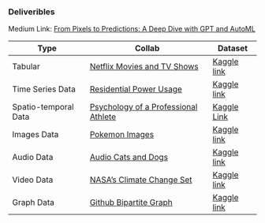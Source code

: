 ### Deliveribles

Medium Link: 
[From Pixels to Predictions: A Deep Dive with GPT and AutoML](https://medium.com/@venkatesh1226m/from-pixels-to-predictions-a-deep-dive-with-gpt-and-automl-361856331651)

| Type | Collab | Dataset  |
|---   |---     | ---      |
| Tabular| [ Netflix Movies and TV Shows]([https://colab.research.google.com/github/venkatesh1226/CMPE255-DataMining/blob/main/tabular_eda.ipynb](https://colab.research.google.com/drive/1k05Qk0Lfs8w9fh8Mo11IXAAbYqNNn4DX?usp=sharing))|[Kaggle link](https://www.kaggle.com/datasets/shivamb/netflix-shows/data)|
|Time Series Data| [Residential Power Usage](https://colab.research.google.com/drive/1A9f2B4m5w32qt2V5NkWo2Ln7BLFxPH58?usp=sharing)| [Kaggle link](https://www.kaggle.com/datasets/srinuti/residential-power-usage-3years-data-timeseries)|
| Spatio-temporal Data| [ Psychology of a Professional Athlete](https://colab.research.google.com/drive/1M7d459OUjHAYSGFC10WYHCgENAk5yu56?usp=sharing) | [Kaggle Link](https://www.kaggle.com/code/selfishgene/psychology-of-a-professional-athlete/input)|
| Images Data |[Pokemon Images ](https://colab.research.google.com/drive/1UFTplcuj0lPsvnmMUqn8SrTEL1ifhWUX?usp=sharing)| [Kaggle link](https://www.kaggle.com/datasets/vishalsubbiah/pokemon-images-and-types)|
|Audio Data| [Audio Cats and Dogs](https://colab.research.google.com/drive/1UA99TQpt3k1IZpPU6W3wJbEidb-4OvCW?usp=sharing) | [Kaggle link](https://www.kaggle.com/datasets/mmoreaux/audio-cats-and-dogs/data)|
|Video Data| [NASA’s Climate Change Set](https://colab.research.google.com/drive/1kSSvuStiuvRwTthdZ1fYn_hxl9HVTsJ4?usp=sharing)|[Kaggle link](https://www.kaggle.com/datasets/brsdincer/climate-change-video-set-nasa/data)|
|Graph Data| [Github Bipartite Graph](https://colab.research.google.com/drive/1uLNQ-Rj_orNobGMwIy2BncR6bSkpeimP?usp=sharing)|[Kaggle link](https://www.kaggle.com/datasets/aditijuneja/github-bipartite-graph-datasetdevelopersrepos)|





